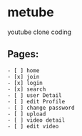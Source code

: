 # metube
youtube clone coding


## Pages:

    - [ ] home
    - [x] join
    - [x] login
    - [x] search
    - [ ] user Detail
    - [ ] edit Profile
    - [ ] change password
    - [ ] upload
    - [ ] video detail
    - [ ] edit video